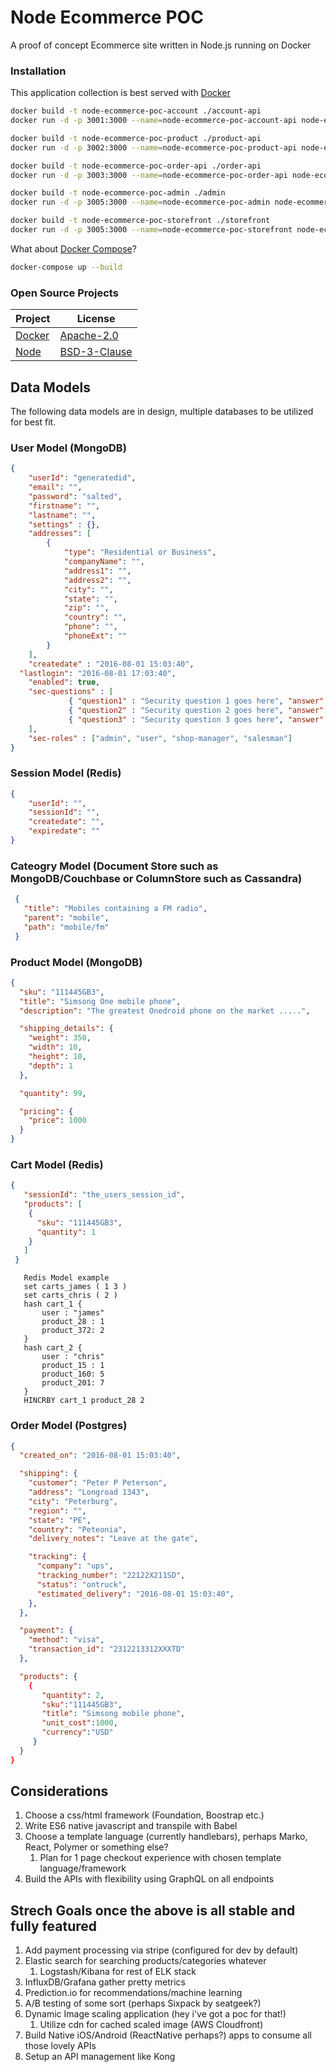 # Node Ecommerce POC

A proof of concept Ecommerce site written in Node.js running on Docker

### Installation

This application collection is best served with [Docker](https://www.docker.com/)

```bash
docker build -t node-ecommerce-poc-account ./account-api
docker run -d -p 3001:3000 --name=node-ecommerce-poc-account-api node-ecommerce-poc-account-api

docker build -t node-ecommerce-poc-product ./product-api
docker run -d -p 3002:3000 --name=node-ecommerce-poc-product-api node-ecommerce-poc-product-api

docker build -t node-ecommerce-poc-order-api ./order-api
docker run -d -p 3003:3000 --name=node-ecommerce-poc-order-api node-ecommerce-poc-order-api

docker build -t node-ecommerce-poc-admin ./admin
docker run -d -p 3005:3000 --name=node-ecommerce-poc-admin node-ecommerce-poc-admin

docker build -t node-ecommerce-poc-storefront ./storefront
docker run -d -p 3005:3000 --name=node-ecommerce-poc-storefront node-ecommerce-poc-storefront
```

What about [Docker Compose](https://docs.docker.com/compose/)?

```bash
docker-compose up --build
```

### Open Source Projects
Project | License
--- | ---
[Docker](https://github.com/docker/docker) | [Apache-2.0](https://github.com/docker/docker/blob/master/LICENSE)
[Node]() | [BSD-3-Clause]()


## Data Models

The following data models are in design, multiple databases to be utilized for best fit.

### User Model (MongoDB)

```json
{
	"userId": "generatedid",
	"email": "",
	"password": "salted",
	"firstname": "",
	"lastname": "",
	"settings" : {},
	"addresses": [
		{
			"type": "Residential or Business",
			"companyName": "",
			"address1": "",
			"address2": "",
			"city": "",
			"state": "",
			"zip": "",
			"country": "",
			"phone": "",
			"phoneExt": ""
		}
	],
	"createdate" : "2016-08-01 15:03:40",
  "lastlogin": "2016-08-01 17:03:40",
	"enabled": true,
	"sec-questions" : [
             { "question1" : "Security question 1 goes here", "answer" : "Answer to security question 1 goes here, probably salted" },
             { "question2" : "Security question 2 goes here", "answer" : "Answer to security question 2 goes here, probably salted" },
             { "question3" : "Security question 3 goes here", "answer" : "Answer to security question 3 goes here, probably salted" }
    ],
    "sec-roles" : ["admin", "user", "shop-manager", "salesman"]
}
```

### Session Model (Redis)

```json
{
	"userId": "",
	"sessionId": "",
	"createdate": "",
	"expiredate": ""
}
```

### Cateogry Model (Document Store such as MongoDB/Couchbase or ColumnStore such as Cassandra)

```json
 {
   "title": "Mobiles containing a FM radio",
   "parent": "mobile",
   "path": "mobile/fm"
 }
 ```

### Product Model (MongoDB)

```json
{
  "sku": "111445GB3",
  "title": "Simsong One mobile phone",
  "description": "The greatest Onedroid phone on the market .....",

  "shipping_details": {
    "weight": 350,
    "width": 10,
    "height": 10,
    "depth": 1
  },

  "quantity": 99,

  "pricing": {
    "price": 1000
  }
}
```

### Cart Model (Redis)

```json
{
   "sessionId": "the_users_session_id",
   "products": [
    {
      "sku": "111445GB3",
      "quantity": 1
    }
   ]
 }

 ```
 ```
	Redis Model example
	set carts_james ( 1 3 )
	set carts_chris ( 2 )
	hash cart_1 {
		user : "james"
		product_28 : 1
		product_372: 2
	}
	hash cart_2 {
		user : "chris"
		product_15 : 1
		product_160: 5
		product_201: 7
	}
	HINCRBY cart_1 product_28 2
 ```

 ### Order Model (Postgres)

 ```json
 {
   "created_on": "2016-08-01 15:03:40",

   "shipping": {
     "customer": "Peter P Peterson",
     "address": "Longroad 1343",
     "city": "Peterburg",
     "region": "",
     "state": "PE",
     "country": "Peteonia",
     "delivery_notes": "Leave at the gate",

     "tracking": {
       "company": "ups",
       "tracking_number": "22122X211SD",
       "status": "ontruck",
       "estimated_delivery": "2016-08-01 15:03:40",
     },
   },

   "payment": {
     "method": "visa",
     "transaction_id": "2312213312XXXTD"
   },

   "products": {
     {
        "quantity": 2,
        "sku":"111445GB3",
        "title": "Simsong mobile phone",
        "unit_cost":1000,
        "currency":"USD"
      }
   }
 }
 ```

## Considerations

1. Choose a css/html framework (Foundation, Boostrap etc.)
1. Write ES6 native javascript and transpile with Babel
1. Choose a template language (currently handlebars), perhaps Marko, React, Polymer or something else?
   1. Plan for 1 page checkout experience with chosen template language/framework
1. Build the APIs with flexibility using GraphQL on all endpoints

## Strech Goals once the above is all stable and fully featured
1. Add payment processing via stripe (configured for dev by default)
1. Elastic search for searching products/categories whatever
   1. Logstash/Kibana for rest of ELK stack
1. InfluxDB/Grafana gather pretty metrics
1. Prediction.io for recommendations/machine learning
1. A/B testing of some sort (perhaps Sixpack by seatgeek?)
1. Dynamic Image scaling application (hey i've got a poc for that!)
   1. Utilize cdn for cached scaled image (AWS Cloudfront)
1. Build Native iOS/Android (ReactNative perhaps?) apps to consume all those lovely APIs
1. Setup an API management like Kong